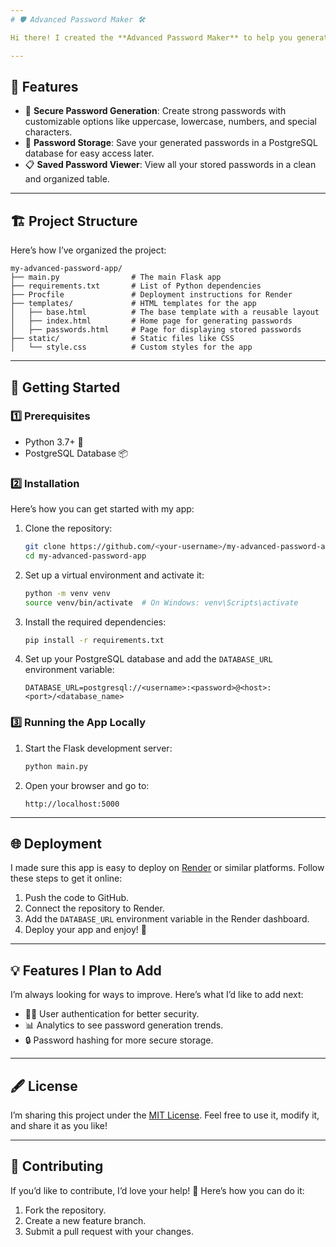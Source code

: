 ```yaml
---
# 🛡️ Advanced Password Maker 🛠️

Hi there! I created the **Advanced Password Maker** to help you generate secure passwords and store them safely. 🚀 It’s built using Flask and PostgreSQL and is perfect for anyone who wants a simple and user-friendly password management tool.

---
```


## 🎯 Features

- 🔐 **Secure Password Generation**: Create strong passwords with customizable options like uppercase, lowercase, numbers, and special characters.
- 💾 **Password Storage**: Save your generated passwords in a PostgreSQL database for easy access later.
- 📋 **Saved Password Viewer**: View all your stored passwords in a clean and organized table.

---

## 🏗️ Project Structure

Here’s how I’ve organized the project:

```
my-advanced-password-app/
├── main.py                # The main Flask app
├── requirements.txt       # List of Python dependencies
├── Procfile               # Deployment instructions for Render
├── templates/             # HTML templates for the app
│   ├── base.html          # The base template with a reusable layout
│   ├── index.html         # Home page for generating passwords
│   ├── passwords.html     # Page for displaying stored passwords
├── static/                # Static files like CSS
│   └── style.css          # Custom styles for the app
```

---

## 🚀 Getting Started

### 1️⃣ Prerequisites
- Python 3.7+ 🐍
- PostgreSQL Database 📦

### 2️⃣ Installation

Here’s how you can get started with my app:

1. Clone the repository:
   ```bash
   git clone https://github.com/<your-username>/my-advanced-password-app.git
   cd my-advanced-password-app
   ```

2. Set up a virtual environment and activate it:
   ```bash
   python -m venv venv
   source venv/bin/activate  # On Windows: venv\Scripts\activate
   ```

3. Install the required dependencies:
   ```bash
   pip install -r requirements.txt
   ```

4. Set up your PostgreSQL database and add the `DATABASE_URL` environment variable:
   ```plaintext
   DATABASE_URL=postgresql://<username>:<password>@<host>:<port>/<database_name>
   ```

### 3️⃣ Running the App Locally

1. Start the Flask development server:
   ```bash
   python main.py
   ```

2. Open your browser and go to:
   ```
   http://localhost:5000
   ```

---

## 🌐 Deployment

I made sure this app is easy to deploy on [Render](https://render.com/) or similar platforms. Follow these steps to get it online:

1. Push the code to GitHub.
2. Connect the repository to Render.
3. Add the `DATABASE_URL` environment variable in the Render dashboard.
4. Deploy your app and enjoy! 🎉

---

## 💡 Features I Plan to Add

I’m always looking for ways to improve. Here’s what I’d like to add next:
- 🧑‍💻 User authentication for better security.
- 📊 Analytics to see password generation trends.
- 🔒 Password hashing for more secure storage.

---

## 🖋️ License

I’m sharing this project under the [MIT License](LICENSE). Feel free to use it, modify it, and share it as you like!

---

## 🤝 Contributing

If you’d like to contribute, I’d love your help! 💖 Here’s how you can do it:
1. Fork the repository.
2. Create a new feature branch.
3. Submit a pull request with your changes.

